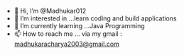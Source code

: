 - 👋 Hi, I’m @Madhukar012
- 👀 I’m interested in ...learn coding and build applications
- 🌱 I’m currently learning ...Java Programming
- 📫 How to reach me ... via my gmail : madhukaracharya2003@gmail.com

<!---
Madhukar012/Madhukar012 is a ✨ special ✨ repository because its `README.md` (this file) appears on your GitHub profile.
You can click the Preview link to take a look at your changes.
--->
